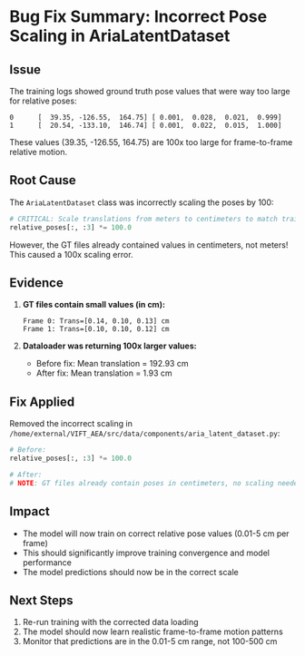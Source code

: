 # Bug Fix Summary: Incorrect Pose Scaling in AriaLatentDataset

## Issue
The training logs showed ground truth pose values that were way too large for relative poses:
```
0      [  39.35, -126.55,  164.75] [ 0.001,  0.028,  0.021,  0.999]
1      [  20.54, -133.10,  146.74] [ 0.001,  0.022,  0.015,  1.000]
```

These values (39.35, -126.55, 164.75) are 100x too large for frame-to-frame relative motion.

## Root Cause
The `AriaLatentDataset` class was incorrectly scaling the poses by 100:

```python
# CRITICAL: Scale translations from meters to centimeters to match training data
relative_poses[:, :3] *= 100.0
```

However, the GT files already contained values in centimeters, not meters! This caused a 100x scaling error.

## Evidence
1. **GT files contain small values (in cm):**
   ```
   Frame 0: Trans=[0.14, 0.10, 0.13] cm
   Frame 1: Trans=[0.10, 0.10, 0.12] cm
   ```

2. **Dataloader was returning 100x larger values:**
   - Before fix: Mean translation = 192.93 cm
   - After fix: Mean translation = 1.93 cm

## Fix Applied
Removed the incorrect scaling in `/home/external/VIFT_AEA/src/data/components/aria_latent_dataset.py`:

```python
# Before:
relative_poses[:, :3] *= 100.0

# After:
# NOTE: GT files already contain poses in centimeters, no scaling needed!
```

## Impact
- The model will now train on correct relative pose values (0.01-5 cm per frame)
- This should significantly improve training convergence and model performance
- The model predictions should now be in the correct scale

## Next Steps
1. Re-run training with the corrected data loading
2. The model should now learn realistic frame-to-frame motion patterns
3. Monitor that predictions are in the 0.01-5 cm range, not 100-500 cm